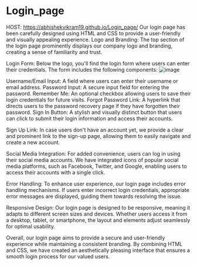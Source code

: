 # Login_page
HOST: https://abhishekvikram19.github.io/Login_page/
Our login page has been carefully designed using HTML and CSS to provide a user-friendly and visually appealing experience.
Logo and Branding: The top section of the login page prominently displays our company logo and branding, creating a sense of familiarity and trust.

Login Form: Below the logo, you'll find the login form where users can enter their credentials. The form includes the following components:
![image](https://github.com/abhishekvikram19/Login_page/assets/24250895/c67f97a5-89b7-4a73-ae61-ccb23826ee4d)


Username/Email Input: A field where users can enter their username or email address.
Password Input: A secure input field for entering the password.
Remember Me: An optional checkbox allowing users to save their login credentials for future visits.
Forgot Password Link: A hyperlink that directs users to the password recovery page if they have forgotten their password.
Sign In Button: A stylish and visually distinct button that users can click to submit their login information and access their accounts.

Sign Up Link: In case users don't have an account yet, we provide a clear and prominent link to the sign-up page, allowing them to easily navigate and create a new account.

Social Media Integration: For added convenience, users can log in using their social media accounts. We have integrated icons of popular social media platforms, such as Facebook, Twitter, and Google, enabling users to access their accounts with a single click.

Error Handling: To enhance user experience, our login page includes error handling mechanisms. If users enter incorrect login credentials, appropriate error messages are displayed, guiding them towards resolving the issue.

Responsive Design: Our login page is designed to be responsive, meaning it adapts to different screen sizes and devices. Whether users access it from a desktop, tablet, or smartphone, the layout and elements adjust seamlessly for optimal usability.

Overall, our login page aims to provide a secure and user-friendly experience while maintaining a consistent branding. By combining HTML and CSS, we have created an aesthetically pleasing interface that ensures a smooth login process for our valued users.

